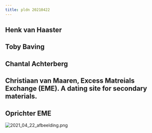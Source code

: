 ```yaml
---
title: pldn 20210422
---
```


## Henk van Haaster
## Toby Baving
## Chantal Achterberg
## Christiaan van Maaren, Excess Matreials Exchange (EME). A dating site for secondary materials.
## Oprichter EME
![2021_04_22_afbeelding.png](https://cdn.logseq.com/%2F8f1ae382-5f18-4f77-89b5-10a6cfda69c59dcb9d46-1424-4c62-9017-799efa16b7242021_04_22_afbeelding.png?Expires=4772701853&Signature=PBJWkEbSmE4HaIO-1VZ3zkgRgIQoA8FvZh7hbCbM7uyKJ4daBWywayBr92jMZdZdoapOU8qaXvchoSPo7Wgopcg5pGn6vnbraN48E-VorExyK6EJPR3wFYlg-5oWYCMLu5fc9cir-sv~-AZQzSg6XmY2VH77g-i4ckYayYNS-4YLlX~yu9RmEZSQ1I~fhcwODchONgFGmT4GfQ6LlgD6HLaHKgUV14XkAWpACSzbrUT0KXe-9w1B7WH7eUsCTdWtDv3qeCe2VTL8d401KX~VDwlSKDUR4zO5-HJeNHoDalZ0rMJTnF8xcIN4HtYsSyTFVnbw0bQPGuB8KRA5nKBSYA__&Key-Pair-Id=APKAJE5CCD6X7MP6PTEA)
##
